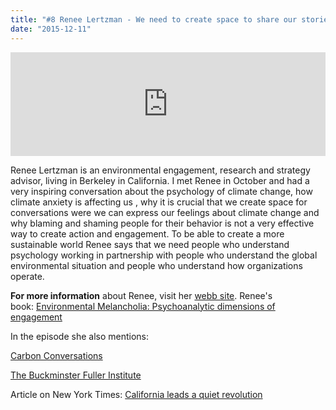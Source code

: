 ```yaml
---
title: "#8 Renee Lertzman - We need to create space to share our stories"
date: "2015-12-11"
---
```


<iframe src="https://w.soundcloud.com/player/?url=https%3A//api.soundcloud.com/tracks/237066725&amp;color=001665&amp;amp;auto_play=false&amp;amp;hide_related=false&amp;show_comments=true&amp;show_user=true&amp;show_reposts=false" width="100%" height="166" frameborder="no" scrolling="no"></iframe>

Renee Lertzman is an environmental engagement, research and strategy advisor, living in Berkeley in California. I met Renee in October and had a very inspiring conversation about the psychology of climate change, how climate anxiety is affecting us , why it is crucial that we create space for conversations were we can express our feelings about climate change and why blaming and shaming people for their behavior is not a very effective way to create action and engagement. To be able to create a more sustainable world Renee says that we need people who understand psychology working in partnership with people who understand the global environmental situation and people who understand how organizations operate.

**For more information** about Renee, visit her [webb site](http://reneelertzman.com/). Renee's book: [Environmental Melancholia: Psychoanalytic dimensions of engagement](http://www.amazon.com/dp/B00ZITTVF8/ref=cm_sw_r_tw_dp_7aVHvb15SXZFD)

In the episode she also mentions:

[Carbon Conversations](http://www.carbonconversations.org)

[The Buckminster Fuller Institute](https://bfi.org/challenge)

Article on New York Times: [California leads a quiet revolution](http://www.nytimes.com/2015/10/06/business/energy-environment/california-leads-a-quiet-revolution.html)
